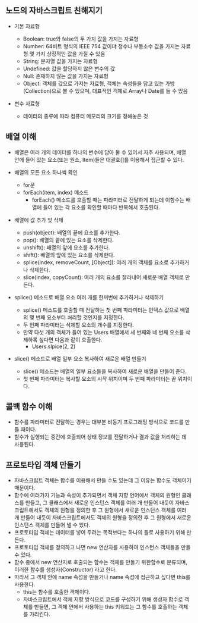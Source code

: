 ## 노드의 자바스크립트 친해지기

- 기본 자료형

  - Boolean: true와 false의 두 가지 값을 가지는 자료형
  - Number: 64비트 형식의 IEEE 754 값이먀 정수나 부동소수 값을 가지는 자료형 몇 가지 상징적인 값을 가질 수 있음
  - String: 문자열 값을 가지는 자료형
  - Undefined: 값을 할당하지 않은 변수의 값
  - Null: 존재하지 않는 값을 가지는 자료형
  - Object: 객체를 값으로 가지는 자료형, 객체는 속성들을 담고 있는 가방(Collection)으로 볼 수 있으며, 대표적인 객체로 Array나 Date를 들 수 있음

- 변수 자료형
  - 데이터의 종류에 따라 컴퓨터 메모리의 크기를 정해놓은 것

## 배열 이해
- 배열은 여러 개의 데이터를 하나의 변수에 담아 둘 수 있어서 자주 사용되며, 배열 안에 들어 있는 요소(또는 원소, Item)들은 대괄호[]를 이용해서 접근할 수 있다.
- 배열의 모든 요소 하나씩 확인
  - for문
  - forEach(item, index) 메소드
    - forEach() 메소드를 호출할 때는 파라미터로 전달하게 되는데 이함수는 배열에 들어 있는 각 요소를 확인할 때마다 반복해서 호출된다.

- 배열에 값 추가 및 삭제
  - push(object): 배열의 끝에 요소를 추가한다.
  - pop(): 배열의 끝에 있는 요소를 삭제한다.
  - unshift(): 배열의 앞에 요소를 추가한다.
  - shift(): 배열의 앞에 있는 요소를 삭제한다.
  - splice(index, removeCount, [Object]): 여러 개의 객체를 요소로 추가하거나 삭제한다.
  - slice(index, copyCount): 여러 개의 요소를 잘라내어 새로운 배열 객체로 만든다.

- splice() 메소드로 배열 요소 여러 개를 한꺼번에 추가하거나 삭제하기
  - splice() 메소드를 호출할 때 전달하는 첫 번째 파라미터는 인덱스 값으로 배열의 몇 번째 요소부터 처리할 것인지를 지정한다.
  - 두 번째 파라미터는 삭제할 요소의 개수를 지정한다.
  - 만약 다섯 개의 객체가 들어 있는 Users 배열에서 세 번째와 네 번째 요소를 삭제하록 싶다면 다음과 같이 호출한다.
    - Users.slpice(2, 2)

- slice() 메소드로 배열 일부 요소 복사하여 새로운 배열 만들기
  - slice() 메소드는 배열의 일부 요소들을 복사하여 새로운 배열을 만들어 준다.
  - 첫 번째 파라미터는 복사할 요소의 시작 위치이며 두 번째 파라미터는 끝 위치이다.

## 콜백 함수 이해
- 함수를 파라미터로 전달하는 경우는 대부분 비동기 프로그래밍 방식으로 코드를 만들 때이다.
- 함수가 실행되는 중간에 호출되어 상태 정보를 전달하거나 결과 값을 처리하는 데 사용된다.

## 프로토타입 객체 만들기
- 자바스크립트 객체는 함수를 이용해서 만들 수도 있는데 그 이유는 함수도 객체이기 때문이다.
- 함수에 여러가지 기능과 속성이 추가되면서 객체 지향 언어에서 객체의 원형인 클래스를 만들고, 그 클래스에서 새로운 인스턴스 객체를 여러 개 만들어 내듯이 자바스크립트에서도 객체의 원형을 정의한 후 그 원형에서 새로운 인스턴스 객체를 여러 개 만들어 내듯이 자바스크립트에서도 객체의 원형을 정의한 후 그 원형에서 새로운 인스턴스 객체를 만들어 낼 수 있다.
- 프로토타입 객체는 데이터를 넣어 두려는 목적보다는 하나의 틀로 사용하기 위해 만든다.
- 프로토타입 객체를 정의하고 나면 new 연산자를 사용하여 인스턴스 객체들을 만들 수 있다.
- 함수 중에서 new 연산자로 호출되는 함수는 객체를 만들기 위한함수로 분류되며, 이러한 함수를 생성자(Constructor) 라고 한다.
- 따라서 그 객체 안에 name 속성을 만들거나 name 속성에 접근하고 싶다면 this를 사용한다.
  - this는 함수를 호출한 객체이다.
  - 자바스크립트에서 객체 지향 방식으로 코드를 구성하기 위해 생성자 함수로 객체를 만들면, 그 객체 안에서 사용하는 this 키워드는 그 함수를 호출하는 객체를 가리킨다.
